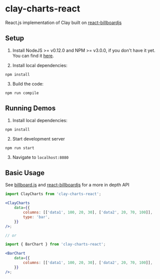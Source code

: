 # clay-charts-react

React.js implementation of Clay built on [react-billboardjs](https://github.com/planttheidea/react-billboardjs)

## Setup

1. Install NodeJS >= v0.12.0 and NPM >= v3.0.0, if you don't have it yet. You
   can find it [here](https://nodejs.org).

2. Install local dependencies:

```
npm install
```

3. Build the code:

```
npm run compile
```

## Running Demos

1. Install local dependencies:

```
npm install
```

2. Start development server

```
npm run start
```

3. Navigate to `localhost:8080`

## Basic Usage

See [billboard.js](https://naver.github.io/billboard.js/release/latest/doc/) and [react-billboardjs](https://github.com/planttheidea/react-billboardjs) for a more in depth API

```jsx
import ClayCharts from 'clay-charts-react';

<ClayCharts
	data={{
		columns: [['data1', 100, 20, 30], ['data2', 20, 70, 100]],
		type: 'bar',
	}}
/>;

// or

import { BarChart } from 'clay-charts-react';

<BarChart
	data={{
		columns: [['data1', 100, 20, 30], ['data2', 20, 70, 100]],
	}}
/>;
```
